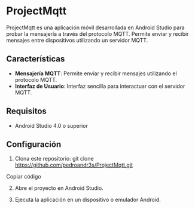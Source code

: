 # ProjectMqtt

ProjectMqtt es una aplicación móvil desarrollada en Android Studio para probar la mensajería a través del protocolo MQTT. Permite enviar y recibir mensajes entre dispositivos utilizando un servidor MQTT.

## Características

- **Mensajería MQTT**: Permite enviar y recibir mensajes utilizando el protocolo MQTT.
- **Interfaz de Usuario**: Interfaz sencilla para interactuar con el servidor MQTT.

## Requisitos

- Android Studio 4.0 o superior

## Configuración

1. Clona este repositorio:
git clone https://github.com/pedroandr3s/ProjectMqtt.git

Copiar código

2. Abre el proyecto en Android Studio.

3. Ejecuta la aplicación en un dispositivo o emulador Android.
